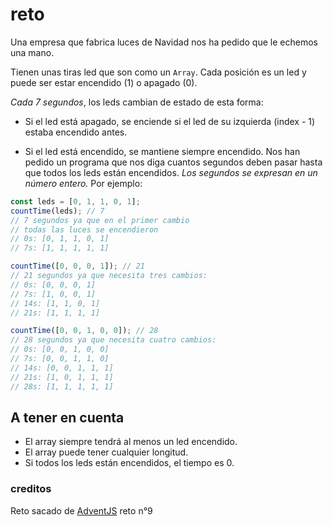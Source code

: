 # reto

Una empresa que fabrica luces de Navidad nos ha pedido que le echemos una mano.

Tienen unas tiras led que son como un `Array`. Cada posición es un led y puede ser estar encendido (1) o apagado (0).

_Cada 7 segundos_, los leds cambian de estado de esta forma:

- Si el led está apagado, se enciende si el led de su izquierda (index - 1) estaba encendido antes.

- Si el led está encendido, se mantiene siempre encendido.
  Nos han pedido un programa que nos diga cuantos segundos deben pasar hasta que todos los leds están encendidos. _Los segundos se expresan en un número entero._ Por ejemplo:

```javascript
const leds = [0, 1, 1, 0, 1];
countTime(leds); // 7
// 7 segundos ya que en el primer cambio
// todas las luces se encendieron
// 0s: [0, 1, 1, 0, 1]
// 7s: [1, 1, 1, 1, 1]

countTime([0, 0, 0, 1]); // 21
// 21 segundos ya que necesita tres cambios:
// 0s: [0, 0, 0, 1]
// 7s: [1, 0, 0, 1]
// 14s: [1, 1, 0, 1]
// 21s: [1, 1, 1, 1]

countTime([0, 0, 1, 0, 0]); // 28
// 28 segundos ya que necesita cuatro cambios:
// 0s: [0, 0, 1, 0, 0]
// 7s: [0, 0, 1, 1, 0]
// 14s: [0, 0, 1, 1, 1]
// 21s: [1, 0, 1, 1, 1]
// 28s: [1, 1, 1, 1, 1]
```

## A tener en cuenta

- El array siempre tendrá al menos un led encendido.
- El array puede tener cualquier longitud.
- Si todos los leds están encendidos, el tiempo es 0.

### creditos

Reto sacado de [AdventJS](https://adventjs.dev/es/challenges/2022/9) reto n°9

